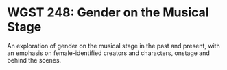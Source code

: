 # WGST 248: Gender on the Musical Stage

An exploration of gender on the musical stage in the past and present, with an emphasis on female-identified creators and characters, onstage and behind the scenes.